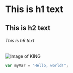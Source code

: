# This is h1 text
## This is h2 text
###### This is h6 text
![Image of KING](https://rapidkings.com/wp-content/uploads/2023/05/17kohli1-1024x928.jpg)

``` javascript
var myVar = "Hello, world!";
```
